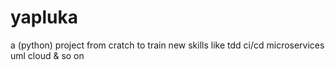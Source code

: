 # yapluka
a (python) project from cratch to train new skills like tdd ci/cd microservices uml cloud &amp; so on
